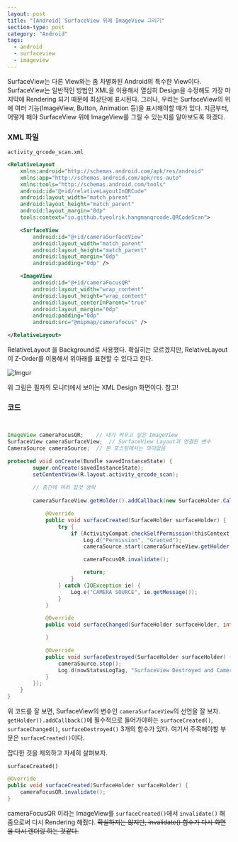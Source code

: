 ```yaml
---
layout: post
title: "[Android] SurfaceView 위에 ImageView 그리기"
section-type: post
category: "Android"
tags:
  - android
  - surfaceview
  - imageview
---
```


SurfaceView는 다른 View와는 좀 차별화된 Android의 특수한 View이다. SurfaceView는 일반적인 방법인 XML을 이용해서 열심히 Design을 수정해도 가장 마지막에 Rendering 되기 때문에 최상단에 표시된다. 그러나, 우리는 SurfaceView의 위에 여러 기능(ImageView, Button, Animation 등)을 표시해야할 때가 있다. 지금부터, 어떻게 해야 SurfaceView 위에 ImageView를 그릴 수 있는지를 알아보도록 하겠다.

### XML 파일

<code>activity_qrcode_scan.xml</code>

```xml
<RelativeLayout 
    xmlns:android="http://schemas.android.com/apk/res/android"
    xmlns:app="http://schemas.android.com/apk/res-auto"
    xmlns:tools="http://schemas.android.com/tools"
    android:id="@+id/relativeLayoutInQRCode"
    android:layout_width="match_parent"
    android:layout_height="match_parent"
    android:layout_margin="0dp"
    tools:context="io.github.tyeolrik.hangmanqrcode.QRCodeScan">

    <SurfaceView
        android:id="@+id/cameraSurfaceView"
        android:layout_width="match_parent"
        android:layout_height="match_parent"
        android:layout_margin="0dp"
        android:padding="0dp" />

    <ImageView
        android:id="@+id/cameraFocusQR"
        android:layout_width="wrap_content"
        android:layout_height="wrap_content"
        android:layout_centerInParent="true"
        android:layout_margin="0dp"
        android:padding="0dp"
        android:src="@mipmap/camerafocus" />

</RelativeLayout>
```

RelativeLayout 을 Background로 사용했다. 확실히는 모르겠지만, RelativeLayout이 Z-Order를 이용해서 위아래를 표현할 수 있다고 한다.

![Imgur](https://i.imgur.com/v2IvPLH.png)

위 그림은 필자의 모니터에서 보이는 XML Design 화면이다. 참고!

### 코드

```java


ImageView cameraFocusQR;    // 내가 띄우고 싶은 ImageView
SurfaceView cameraSurfaceView;  // SurfaceView Layout과 연결된 변수
CameraSource cameraSource;  // 본 포스팅에서는 의미없음

protected void onCreate(Bundle savedInstanceState) {
        super.onCreate(savedInstanceState);
        setContentView(R.layout.activity_qrcode_scan);
        
        // 중간에 여러 잡것 생략
        
        cameraSurfaceView.getHolder().addCallback(new SurfaceHolder.Callback() {

            @Override
            public void surfaceCreated(SurfaceHolder surfaceHolder) {
                try {
                    if (ActivityCompat.checkSelfPermission(thisContext, Manifest.permission.CAMERA) == PackageManager.PERMISSION_GRANTED) {
                        Log.d("Permission", "Granted");
                        cameraSource.start(cameraSurfaceView.getHolder());

                        cameraFocusQR.invalidate();

                        return;
                    }
                } catch (IOException ie) {
                    Log.e("CAMERA SOURCE", ie.getMessage());
                }
            }

            @Override
            public void surfaceChanged(SurfaceHolder surfaceHolder, int i, int i1, int i2) {

            }

            @Override
            public void surfaceDestroyed(SurfaceHolder surfaceHolder) {
                cameraSource.stop();
                Log.d(nowStatusLogTag, "SurfaceView Destroyed and CameraSource Stopped");
            }
        });
    }
}
```

위 코드를 잘 보면, SurfaceView의 변수인 ```cameraSurfaceView```의 선언을 잘 보자. ```getHolder().addCallback()```에 필수적으로 들어가야하는 ```surfaceCreated()```, ```surfaceChanged()```, ```surfaceDestroyed()``` 3개의 함수가 있다. 여기서 주목해야할 부분은 ```surfaceCreated()```이다.

잡다한 것을 제외하고 자세히 살펴보자.

<code>surfaceCreated()</code>

```java
@Override
public void surfaceCreated(SurfaceHolder surfaceHolder) {
    cameraFocusQR.invalidate();
}    
```

cameraFocusQR 이라는 ImageView를 ```surfaceCreated()```에서 ```invalidate()``` 해줌으로써 다시 Rendering 해줬다. ~~확실하지는 않지만, invalidate() 함수가 다시 화면을 다시 렌더링 하는 것같다.~~

